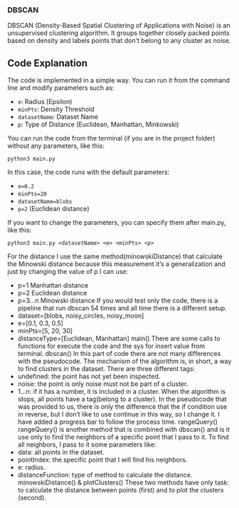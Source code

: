### DBSCAN

DBSCAN (Density-Based Spatial Clustering of Applications with Noise) is an unsupervised clustering algorithm. It groups together closely packed points based on density and labels points that don't belong to any cluster as noise.

## Code Explanation

The code is implemented in a simple way. You can run it from the command line and modify parameters such as:

- `e`: Radius (Epsilon)
- `minPts`: Density Threshold
- `datasetName`: Dataset Name
- `p`: Type of Distance (Euclidean, Manhattan, Minkowski)
  
You can run the code from the terminal (if you are in the project folder)
without any parameters, like this:
```
python3 main.py
```
In this case, the code runs with the default parameters:
- `e=0.2`
- `minPts=20`
- `datasetName=blobs`
- `p=2` (Euclidean distance)
  
If you want to change the parameters, you can specify them after main.py,
like this:
```
python3 main.py <datasetName> <e> <minPts> <p>
```
For the distance I use the same method(minowskiDistance) that calculate the
Minowski distance because this measurement it’s a generalization and just by
changing the value of p I can use:
- p=1 Manhattan distance
- p=2 Euclidean distance
- p=3…n Minowski distance
If you would test only the code, there is a pipeline that run dbscan 54 times and all
time there is a different setup.
- dataset=[blobs, noisy_circles, noisy_moon]
- e=[0.1, 0.3, 0.5]
- minPts=[5, 20, 30]
- distanceType=[Euclidean, Manhattan]
main()
There are some calls to functions for execute the code and the sys for insert value
from terminal.
dbscan()
In this part of code there are not many differences with the pseudocode. The
mechanism of the algorithm is, in short, a way to find clusters in the dataset.
There are three different tags:
- undefined: the point has not yet been inspected.
- noise: the point is only noise must not be part of a cluster.
- 1…n: if it has a number, it is included in a cluster.
When the algorithm is stops, all points have a tag(belong to a cluster).
In the pseudocode that was provided to us, there is only the difference that the if
condition use in reverse, but I don’t like to use continue in this way, so I change it.
I have added a progress bar to follow the process time.
rangeQuery()
rangeQuery() is another method that is combined with dbscan() and is it use only to
find the neighbors of a specific point that I pass to it. To find all neighbors, I pass to
it some parameters like:
- data: all points in the dataset.
- pointIndex: the specific point that I will find his neighbors.
- e: radius.
- distanceFunction: type of method to calculate the distance.
minowskiDistance() & plotClusters()
These two methods have only task: to calculate the distance between points (first)
and to plot the clusters (second).
